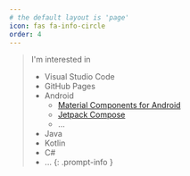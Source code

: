 ```yaml
---
# the default layout is 'page'
icon: fas fa-info-circle
order: 4
---
```

> I'm interested in
> - Visual Studio Code
> - GitHub Pages
> - Android
>   - [Material Components for Android](https://github.com/material-components/material-components-android)
>   - [Jetpack Compose](https://developer.android.com/compose)
>   - ...
> - Java
> - Kotlin
> - C#
> - ...
{: .prompt-info }
